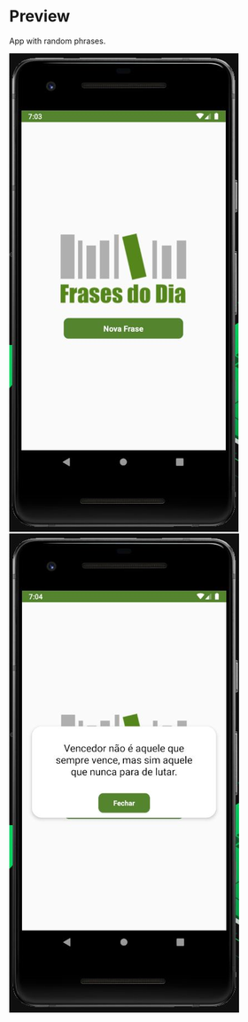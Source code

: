 # Preview
App with random phrases.

<img alt="FrasesDoDia" src="https://raw.githubusercontent.com/mateuslopes92/frases_do_dia/master/assets/images/frases1.JPG" />
<img alt="FrasesDoDia" src="https://raw.githubusercontent.com/mateuslopes92/frases_do_dia/master/assets/images/frases2.JPG" />

